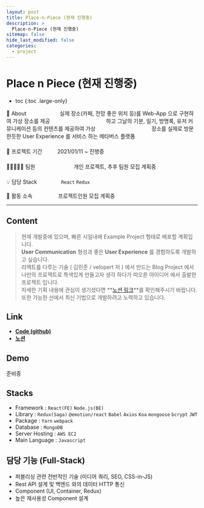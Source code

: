 ```yaml
---
layout: post
title: Place-n-Piece (현재 진행중)
description: >
  Place-n-Piece (현재 진행중)
sitemap: false
hide_last_modified: false
categories:
  - project
---
```


# Place n Piece (현재 진행중)

<style>

#modalLayer {
  z-index: 500;
  position: fixed;
  background: rgba(0, 0, 0, 0.8);
  width: 100%;
  height: 100%;
  top: 0;
  left: 0;
}

.modalBox {
  width: 81%;
  height: auto;
  position: relative;
  text-align: center;
  left: 7.5%;
  top: 0;
  position: sticky;
  margin: 0;
  margin-top: 1.5%
}

.modalImg {
  display: block;
}

.btnBox {
  position: relative;
  left: 7.5%;
  width: 81%;
  height: auto;
}

#closeButton {
  display: block;
  float: right;
}

#closeButton:hover {
  cursor: pointer;
}

.slickImg:hover {
  cursor: -webkit-zoom-in;
}

.modalImg:hover {
  cursor: grabbing;
}

</style>

<script>
  $(document).ready(function() {
    $('.main_center').slick({
      autoplay : true, /*자동으로 슬라이딩됨*/
      dots : true, /* 하단 점 버튼 */
      speed : 700, /* 이미지가 슬라이딩시 걸리는 시간 */
      infinite : true,
      autoplaySpeed : 5000, /* 이미지가 다른 이미지로 넘어 갈때의 텀 */
      arrows : true,
      slidesToShow : 1,
      slidesToScroll : 1,
      touchMove : false, /* 마우스 클릭으로 끌어서 슬라이딩 가능여부 */
      nextArrows : true, /* 넥스트버튼 */
      prevArrows : true,
      arrow : true, /*false면 좌우 버튼 없음, true면 좌우 버튼 보임*/
      fade : false
    });
  });

  function modal () {
    const modLayerElem = document.querySelector("#modalLayer");
    const modBox = document.querySelector(".modalBox");
    const modImg = document.querySelector(".modalImg");
    modLayerElem.style.display = "block";

    $(function(){
      $('.modalBox').slick({
      autoplay : false, /*자동으로 슬라이딩됨*/
      dots : true, /* 하단 점 버튼 */
      speed : 700, /* 이미지가 슬라이딩시 걸리는 시간 */
      infinite : true,
      autoplaySpeed : 5000, /* 이미지가 다른 이미지로 넘어 갈때의 텀 */
      arrows : true,
      slidesToShow : 1,
      slidesToScroll : 1,
      touchMove : true, /* 마우스 클릭으로 끌어서 슬라이딩 가능여부 */
      nextArrows : true, /* 넥스트버튼 */
      prevArrows : true,
      arrow : true, /*false면 좌우 버튼 없음, true면 좌우 버튼 보임*/
      fade : false
      });
    });
  };

  function modClose () {
    const modLayerElem = document.querySelector("#modalLayer");
    modLayerElem.style.display = "none";
  }
</script>

- toc
{:toc .large-only}

🔎 About 　　　　　　실제 장소(카페, 전망 좋은 위치 등)를 Web-App 으로 구현하여 가상 장소를 제공
　　　　　　　　　　 하고 그날의 기분, 일기, 방명록, 유저 커뮤니케이션 등의 컨텐츠를 제공하여 가상
　　　　　　　　　　 장소를 실제로 방문한듯한 User Experience 를 서비스 하는 메타버스 플랫폼  \
　 \
📅 프로젝트 기간 　　 &nbsp;2021/01/11 ~ 진행중 \
　 \
👨🏽‍🤝‍👨🏻 팀원　　　　　　　 개인 프로젝트, 추후 팀원 모집 계획중 \
　 \
💡 담당 Stack 　　　　&nbsp;`React` `Redux` \
 \
🏢 활동 소속　　　　 &nbsp; 프로젝트인원 모집 계획중

---

<div class="main_center">

</div>

## Content

> 현재 개발중에 있으며, 빠른 시일내에 Example Project 형태로 배포할 계획입니다.   \
> **User Communication** 형성과 좋은 **User Experience** 를 경험하도록 개발하고 싶습니다.   \
> 리액트를 다루는 기술 ( 김민준 / velopert 저 ) 에서 만드는 Blog Project 에서 나만의 프로젝트로 특색있게 만들고자 생각 하다가 떠오른 아이디어 에서 출발한 프로젝트 입니다.    \
> 자세한 기획 내용에 관심이 생기셨다면 **[노션 링크](https://www.notion.so/f52736647b8741328d8194ce78fade7a)**를 확인해주시기 바랍니다.    \
> 또한 가능한 선에서 최신 기법으로 개발하려고 노력하고 있습니다.

## Link

- **[Code (github)](https://github.com/steven-yn/Place-n-Piece)**
- **[노션](https://www.notion.so/f52736647b8741328d8194ce78fade7a)**

## Demo

준비중

## Stacks

- Framework : `React(FE)` `Node.js(BE)`
- Library : `Redux(Saga)` `@emotion/react` `Babel` `Axios` `Koa` `mongoose` `bcrypt` `JWT`
- Package : `Yarn` `webpack`
- Database : `MongoDB`
- Server Hosting : `AWS EC2`
- Main Language : `Javascript`

## 담당 기능 (Full-Stack)

- 퍼블리싱 관련 전반적인 기술 (미디어 쿼리, SEO, CSS-in-JS)
- Rest API 설계 및 백엔드 와의 데이터 HTTP 통신
- Component (UI, Container, Redux)
- 높은 재사용성 Component 설계

<div id="modalLayer" style="display: none">
<div>
